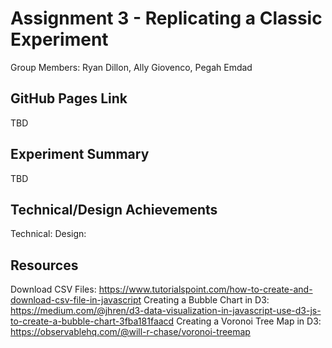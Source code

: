 Assignment 3 - Replicating a Classic Experiment  
===
Group Members: Ryan Dillon, Ally Giovenco, Pegah Emdad

GitHub Pages Link
---
TBD

Experiment Summary
---
TBD

Technical/Design Achievements
---
Technical:
Design:

Resources
---
Download CSV Files: https://www.tutorialspoint.com/how-to-create-and-download-csv-file-in-javascript
Creating a Bubble Chart in D3: https://medium.com/@jhren/d3-data-visualization-in-javascript-use-d3-js-to-create-a-bubble-chart-3fba181faacd 
Creating a Voronoi Tree Map in D3: https://observablehq.com/@will-r-chase/voronoi-treemap
